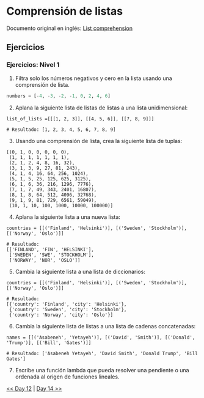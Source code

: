 # Comprensión de listas

Documento original en inglés: [List comprehension](https://github.com/Asabeneh/30-Days-Of-Python/blob/master/13_Day_List_comprehension/13_list_comprehension.md)

## Ejercicios

### Ejercicios: Nivel 1

1. Filtra solo los números negativos y cero en la lista usando una comprensión de lista.

```python
numbers = [-4, -3, -2, -1, 0, 2, 4, 6]
```

2. Aplana la siguiente lista de listas de listas a una lista unidimensional:

```
list_of_lists =[[[1, 2, 3]], [[4, 5, 6]], [[7, 8, 9]]]

# Resultado: [1, 2, 3, 4, 5, 6, 7, 8, 9]
```

3. Usando una comprensión de lista, crea la siguiente lista de tuplas:

```
[(0, 1, 0, 0, 0, 0, 0),
 (1, 1, 1, 1, 1, 1, 1),
 (2, 1, 2, 4, 8, 16, 32),
 (3, 1, 3, 9, 27, 81, 243),
 (4, 1, 4, 16, 64, 256, 1024),
 (5, 1, 5, 25, 125, 625, 3125),
 (6, 1, 6, 36, 216, 1296, 7776),
 (7, 1, 7, 49, 343, 2401, 16807),
 (8, 1, 8, 64, 512, 4096, 32768),
 (9, 1, 9, 81, 729, 6561, 59049),
 (10, 1, 10, 100, 1000, 10000, 100000)]
```

4. Aplana la siguiente lista a una nueva lista:

```
countries = [[('Finland', 'Helsinki')], [('Sweden', 'Stockholm')], [('Norway', 'Oslo')]]

# Resultado:
[['FINLAND', 'FIN', 'HELSINKI'],
 ['SWEDEN', 'SWE', 'STOCKHOLM'],
 ['NORWAY', 'NOR', 'OSLO']]
```
5. Cambia la siguiente lista a una lista de diccionarios:
```
countries = [[('Finland', 'Helsinki')], [('Sweden', 'Stockholm')], [('Norway', 'Oslo')]]

# Resultado:
[{'country': 'Finland', 'city': 'Helsinki'},
 {'country': 'Sweden', 'city': 'Stockholm'},
 {'country': 'Norway', 'city': 'Oslo'}]
```
6. Cambia la siguiente lista de listas a una lista de cadenas concatenadas:
```
names = [[('Asabeneh', 'Yetayeh')], [('David', 'Smith')], [('Donald', 'Trump')], [('Bill', 'Gates')]]

# Resultado: ['Asabeneh Yetayeh', 'David Smith', 'Donald Trump', 'Bill Gates']
```
7. Escribe una función lambda que pueda resolver una pendiente o una ordenada al origen de funciones lineales.

[<< Day 12](../12_Módulos/README.md) | [Day 14 >>](../14_Funciones_de_orden_superior/README.md)
